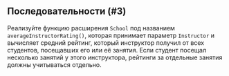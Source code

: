 ## Последовательности (#3)

Реализуйте функцию расширения `School` под названием `averageInstructorRating()`, которая принимает параметр `Instructor` и вычисляет средний рейтинг, который инструктор получил от всех студентов, посещавших его или её занятия. Если студент посещал несколько занятий у этого инструктора, рейтинги за отдельные занятия должны учитываться отдельно.